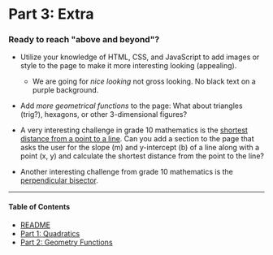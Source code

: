 # Part 3: Extra

### Ready to reach "above and beyond"?

- Utilize your knowledge of HTML, CSS, and JavaScript to add images or style to the page to make it more interesting looking (appealing).  
  - We are going for _nice looking_ not gross looking. No black text on a purple background.  

- Add _more geometrical functions_ to the page: What about triangles (trig?), hexagons, or other 3-dimensional figures?  

- A very interesting challenge in grade 10 mathematics is the [shortest distance from a point to a line](https://youtu.be/7ixn0Z74hDs). Can you add a section to the page that asks the user for the slope (m) and y-intercept (b) of a line along with a point (x, y) and calculate the shortest distance from the point to the line?

- Another interesting challenge from grade 10 mathematics is the [perpendicular bisector](https://youtu.be/fDzbhdNZsSM).

---

#### Table of Contents
- [README](../README.md)
- [Part 1: Quadratics](./PART1.md)
- [Part 2: Geometry Functions](./PART2.md)  
